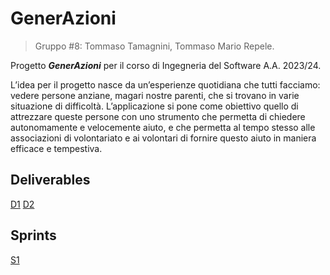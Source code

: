 # GenerAzioni

> Gruppo #8: Tommaso Tamagnini, Tommaso Mario Repele.

Progetto **_GenerAzioni_** per il corso di Ingegneria del Software A.A. 2023/24.

L’idea per il progetto nasce da un’esperienze quotidiana che tutti facciamo: vedere persone anziane, magari nostre parenti, che si trovano in varie situazione di difficoltà. L’applicazione si pone come obiettivo quello di attrezzare queste persone con uno strumento che permetta di chiedere autonomamente e velocemente aiuto, e che permetta al tempo stesso alle associazioni di volontariato e ai volontari di fornire questo aiuto in maniera efficace e tempestiva.

## Deliverables

[D1](<./docs/D1 #8 - GenerAzioni.pdf>)
[D2](<./docs/D2 #8 - GenerAzioni.pdf>)

## Sprints

[S1](<./docs/S1 #8 - GenerAzioni.pdf>)
